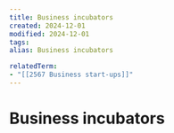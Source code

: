 ```yaml
---
title: Business incubators
created: 2024-12-01
modified: 2024-12-01
tags: 
alias: Business incubators

relatedTerm:
- "[[2567 Business start-ups]]"
---
```

# Business incubators
